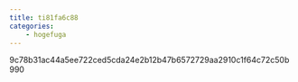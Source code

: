 ```yaml
---
title: ti81fa6c88
categories:
    - hogefuga
---
```

9c78b31ac44a5ee722ced5cda24e2b12b47b6572729aa2910c1f64c72c50b990